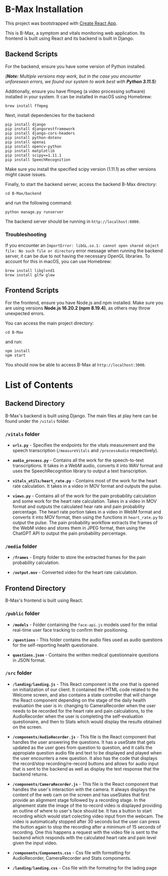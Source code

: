 # B-Max Installation

This project was bootstrapped with [Create React App](https://github.com/facebook/create-react-app).

This is B-Max, a symptom and vitals monitoring web application. Its frontend is built using React and its backend is built in Django. 

## Backend Scripts

For the backend, ensure you have some version of Python installed. 

*(**Note:** Multiple versions may work, but in the case you encounter unforeseen errors, we found our system to work best with **Python 3.11.5**)*

Additionally, ensure you have ffmpeg (a video processing software) installed in your system. It can be installed in macOS using Homebrew:

```
brew install ffmpeg
```

Next, install dependencies for the backend:

```
pip install django
pip install djangorestframework
pip install django-cors-headers
pip install python-dotenv
pip install openai
pip install opencv-python
pip install matplotlib
pip install scipy==1.11.1
pip install SpeechRecognition
```

Make sure you install the specified scipy version (1.11.1) as other versions might cause issues.

Finally, to start the backend server, access the backend B-Max directory:

```
cd B-Max/backend
```

and run the following command:

```
python manage.py runserver
```

The backend server should be running in `http://localhost:8000`.

### Troubleshooting

If you encounter an `ImportError: libGL.so.1: cannot open shared object file: No such file or directory` error message when running the backend server, it can be due to not having the necessary OpenGL libraries. To account for this in macOS, you can use Homebrew:

```
brew install libglvnd1
brew install glfw glew
```

## Frontend Scripts

For the frontend, ensure you have Node.js and npm installed. Make sure you are using versions **Node.js 16.20.2 (npm 8.19.4)**, as others may throw unexpected errors. 

You can access the main project directory:

```
cd B-Max
```

and run:

```
npm install
npm start
```

You should now be able to access B-Max at `http://localhost:3000`.


# List of Contents

## Backend Directory

B-Max's backend is built using Django. The main files at play here can be found under the `/vitals` folder. 

### `/vitals` folder

- **`urls.py`** - Specifies the endpoints for the vitals measurement and the speech transcription (`/measureVitals` and `/processAudio` respectively). 

- **`audio_process.py`** - Contains all the work for the speech-to-text transcriptions. It takes in a WebM audio, converts it into WAV format and uses the SpeechRecognition library to output a text transcription.

- **`vitals_utils/heart_rate.py`** - Contains most of the work for the heart rate calculation. It takes in a video in MOV format and outputs the pulse.

- **`views.py`** - Contains all of the work for the pain probability calculation and some work for the heart rate calculation. Takes in a video in MOV format and outputs the calculated hear rate and pain probability percentage. The heart rate portion takes in a video in WebM format and converts it into MOV format, then using the functions in `heart_rate.py` to output the pulse. The pain probability workflow extracts the frames of the WebM video and stores them in JPEG format, then using the ChatGPT API to output the pain probability percentage. 


### `/media` folder

- **`/frames`** - Empty folder to store the extracted frames for the pain probability calculation.

- **`/output.mov`** - Converted video for the heart rate calculation. 


## Frontend Directory

B-Max's frontend is built using React. 

### `/public` folder

- **`/models`** - Folder containing the `face-api.js` models used for the initial real-time user face tracking to confirm their positioning. 

- **`/questions`** - This folder contains the audio files used as audio questions for the self-reporting health questionaire.

- **`questions.json`** - Contains the written medical questionnaire questions in JSON format.  

### `/src` folder

- **`/landing/landing.js`** - This React component is the one that is opened on initialization of our client. It contained the HTML code related to the Welcome screen, and also contains a state controller that will change the React component depending on the stage of the daily health evaluation the user is in: changing to CameraRecorder when the user needs to be recorded for the heart rate and pain calculations, to the AudioRecorder when the user is completing the self-evaluation questionaire, and then to Stats which would display the results obtained on the screen.

- **`/components/AudioRecorder.js`** - This file is the React component that handles the user answering the questions. It has a useState that gets updated as the user goes from question to question, and it calls the appropiate question audio file and text to be displayed and played when the user encounters a new question. It also has the code that displays the record/stop recording/re-record buttons and allows for audio input that is sent to the backend as well as display the text response that the backend returns.

- **`/components/CameraRecorder.js`** - This file is the React component that handles the user's interaction with the camera. It always displays the content of the web cam on the screen and has useStates that first provide an alignment stage followed by a recording stage. In the alignement state the image of the to-record video is displayed providing an outline of where to user's face should be. It has a button to start recording which would start colecting video input from the webcam. The video is automatically stopped after 30 seconds but the user can press the button again to stop the recording after a minimum of 15 seconds of recording. One this happens a request with the video file is sent to the backend which responds with the calculated heart rate and pain level given the input video.

- **`/components/Components.css`** - Css file with formatting for AudioRecorder, CameraRecorder and Stats compoments.

- **`/landing/landing.css`** - Css file with the formating for the lading page








